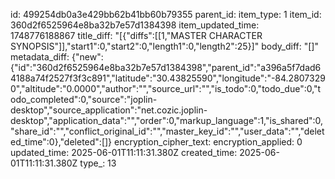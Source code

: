 id: 499254db0a3e429bb62b41bb60b79355
parent_id: 
item_type: 1
item_id: 360d2f6525964e8ba32b7e57d1384398
item_updated_time: 1748776188867
title_diff: "[{\"diffs\":[[1,\"MASTER CHARACTER SYNOPSIS\"]],\"start1\":0,\"start2\":0,\"length1\":0,\"length2\":25}]"
body_diff: "[]"
metadata_diff: {"new":{"id":"360d2f6525964e8ba32b7e57d1384398","parent_id":"a396a5f7dad64188a74f2527f3f3c891","latitude":"30.43825590","longitude":"-84.28073290","altitude":"0.0000","author":"","source_url":"","is_todo":0,"todo_due":0,"todo_completed":0,"source":"joplin-desktop","source_application":"net.cozic.joplin-desktop","application_data":"","order":0,"markup_language":1,"is_shared":0,"share_id":"","conflict_original_id":"","master_key_id":"","user_data":"","deleted_time":0},"deleted":[]}
encryption_cipher_text: 
encryption_applied: 0
updated_time: 2025-06-01T11:11:31.380Z
created_time: 2025-06-01T11:11:31.380Z
type_: 13